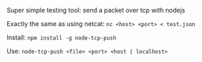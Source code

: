 Super simple testing tool: send a packet over tcp with nodejs

Exactly the same as using netcat: `nc <host> <port> < test.json`

Install:
    `npm install -g node-tcp-push`

Use:
    `node-tcp-push <file> <port> <host | localhost>`

